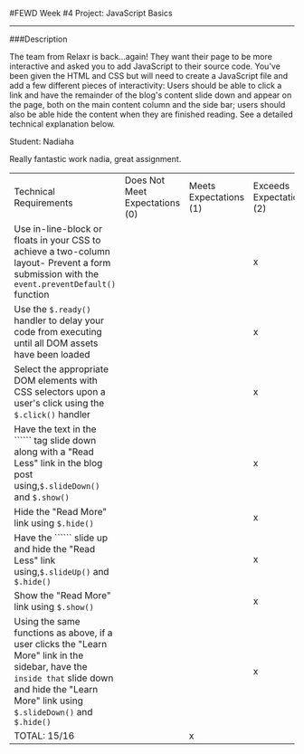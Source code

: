 #FEWD Week #4 Project: JavaScript Basics

---


###Description


The team from Relaxr is back...again! They want their page to be more interactive and asked you to add JavaScript to their source code. You've been given the HTML and CSS but will need to create a JavaScript file and add a few different pieces of interactivity:  Users should be able to click a link and have the remainder of the blog's content slide down and appear on the page, both on the main content column and the side bar; users should also be able hide the content when they are finished reading. See a detailed technical explanation below.

Student: Nadiaha

Really fantastic work nadia, great assignment.


|                                                                                                                                                                                                                     |                                |                        |                          |
|---------------------------------------------------------------------------------------------------------------------------------------------------------------------------------------------------------------------|--------------------------------|------------------------|--------------------------|
| Technical Requirements                                                                                                                                                                                              | Does Not Meet Expectations (0) | Meets Expectations (1) | Exceeds Expectations (2) |
| Use in-line-block or floats in your CSS to achieve a two-column layout- Prevent a form submission with the ```event.preventDefault()``` function                                                                    |                                |                        |             x             |
| Use the ```$.ready()``` handler to delay your code from executing until all DOM assets have been loaded                                                                                                             |                                |                        |             x             |
| Select the appropriate DOM elements with CSS selectors upon a user's click using the ```$.click()``` handler                                                                                                        |                                |                        |             x             |
| Have the text in the `````` tag slide down along with a "Read Less" link in the blog post using,```$.slideDown()``` and ```$.show()```                                                                              |                                |                        |             x             |
| Hide the "Read More" link using ```$.hide()```                                                                                                                                                                      |                                |                        |             x             |
| Have the `````` slide up and hide the "Read Less" link using,```$.slideUp()``` and ```$.hide()```                                                                                                                   |                                |                        |             x             |
| Show the "Read More" link using ```$.show()```                                                                                                                                                                      |                                |                        |             x             |
| Using the same functions as above, if a user clicks the "Learn More" link in the sidebar, have the `````` inside that `````` slide down and hide the "Learn More" link using ```$.slideDown()``` and ```$.hide()``` |                                |                        |             x             |
| TOTAL: 15/16                                                                                                                                                                                                    |                                |           x             |                          |
